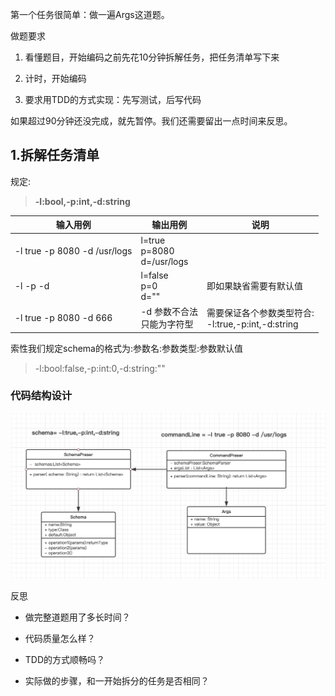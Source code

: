 第一个任务很简单：做一遍Args这道题。

做题要求
  1. 看懂题目，开始编码之前先花10分钟拆解任务，把任务清单写下来

  2. 计时，开始编码

  3. 要求用TDD的方式实现：先写测试，后写代码

如果超过90分钟还没完成，就先暂停。我们还需要留出一点时间来反思。


## 1.拆解任务清单

规定:  
> **-l:bool,-p:int,-d:string**

| 输入用例                     | 输出用例                          | 说明                                                     |
| ---------------------------- | --------------------------------- | -------------------------------------------------------- |
| -l true -p 8080 -d /usr/logs | l=true<br/>p=8080<br/>d=/usr/logs |                                                          |
| -l -p -d                     | l=false<br/>p=0<br/>d=""          | 即如果缺省需要有默认值                                   |
| -l true -p 8080 -d 666       | -d 参数不合法<br />只能为字符型   | 需要保证各个参数类型符合:<br /> -l:true,-p:int,-d:string |

索性我们规定schema的格式为:参数名:参数类型:参数默认值

> -l:bool:false,-p:int:0,-d:string:""

### 代码结构设计

![](imgs/tdd-args.png)




反思
  - 做完整道题用了多长时间？

  - 代码质量怎么样？

  - TDD的方式顺畅吗？

  - 实际做的步骤，和一开始拆分的任务是否相同？